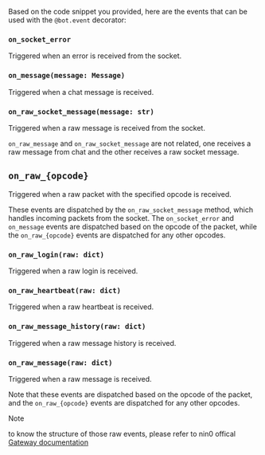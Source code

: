 Based on the code snippet you provided, here are the events that can be used with the `@bot.event` decorator:

### `on_socket_error`

Triggered when an error is received from the socket.

### `on_message(message: Message)`

Triggered when a chat message is received.

### `on_raw_socket_message(message: str)`

Triggered when a raw message is received from the socket.

`on_raw_message` and `on_raw_socket_message` are not related, one receives a raw message from chat and the other receives a raw socket message.

## `on_raw_{opcode}`

Triggered when a raw packet with the specified opcode is received.

These events are dispatched by the `on_raw_socket_message` method, which handles incoming packets from the socket. The `on_socket_error` and `on_message` events are dispatched based on the opcode of the packet, while the `on_raw_{opcode}` events are dispatched for any other opcodes.

### `on_raw_login(raw: dict)`

Triggered when a raw login is received.

### `on_raw_heartbeat(raw: dict)`

Triggered when a raw heartbeat is received.

### `on_raw_message_history(raw: dict)`

Triggered when a raw message history is received.

### `on_raw_message(raw: dict)`

Triggered when a raw message is received.

Note that these events are dispatched based on the opcode of the packet, and the `on_raw_{opcode}` events are dispatched for any other opcodes.

> [!NOTE]
> to know the structure of those raw events, please refer to nin0 offical [Gateway documentation](https://github.com/nin0chat/docs/wiki/Gateway)

